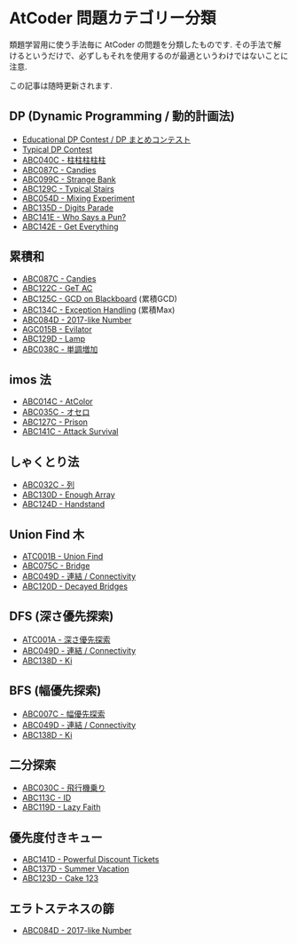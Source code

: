 # AtCoder 問題カテゴリー分類

類題学習用に使う手法毎に AtCoder の問題を分類したものです. その手法で解けるというだけで、必ずしもそれを使用するのが最適というわけではないことに注意.

この記事は随時更新されます.

## DP (Dynamic Programming / 動的計画法)

* [Educational DP Contest / DP まとめコンテスト](https://atcoder.jp/contests/dp)
* [Typical DP Contest](https://atcoder.jp/contests/tdpc/)
* [ABC040C - 柱柱柱柱柱](https://atcoder.jp/contests/abc040/tasks/abc040_c)
* [ABC087C - Candies](https://atcoder.jp/contests/abc087/tasks/arc090_a)
* [ABC099C - Strange Bank](https://atcoder.jp/contests/abc099/tasks/abc099_c)
* [ABC129C - Typical Stairs](https://atcoder.jp/contests/abc129/tasks/abc129_c)
* [ABC054D - Mixing Experiment](https://atcoder.jp/contests/abc054/tasks/abc054_d)
* [ABC135D - Digits Parade](https://atcoder.jp/contests/abc135/tasks/abc135_d)
* [ABC141E - Who Says a Pun?](https://atcoder.jp/contests/abc141/tasks/abc141_e)
* [ABC142E - Get Everything](https://atcoder.jp/contests/abc142/tasks/abc142_e)

<!--
* [ABC011C - 123引き算](https://atcoder.jp/contests/abc011/tasks/abc011_3)
* [ABC122D - We Like AGC](https://atcoder.jp/contests/abc122/tasks/abc122_d)
* [ABC118D - Match Matching](https://atcoder.jp/contests/abc118/tasks/abc118_d)
-->

## 累積和

* [ABC087C - Candies](https://atcoder.jp/contests/abc087/tasks/arc090_a)
* [ABC122C - GeT AC](https://atcoder.jp/contests/abc122/tasks/abc122_c)
* [ABC125C - GCD on Blackboard](https://atcoder.jp/contests/abc125/tasks/abc125_c) (累積GCD)
* [ABC134C - Exception Handling](https://atcoder.jp/contests/abc134/tasks/abc134_c) (累積Max)
* [ABC084D - 2017-like Number](https://atcoder.jp/contests/abc084/tasks/abc084_d)
* [AGC015B - Evilator](https://atcoder.jp/contests/agc015/tasks/agc015_b)
* [ABC129D - Lamp](https://atcoder.jp/contests/abc129/tasks/abc129_d)
* [ABC038C - 単調増加](https://atcoder.jp/contests/abc038/tasks/abc038_c)

<!--
* [ABC017C - ハイスコア](https://atcoder.jp/contests/abc017/tasks/abc017_3)
* [ABC018C - 菱型カウント](https://atcoder.jp/contests/abc018/tasks/abc018_3)
* [ABC098C - Attention](https://atcoder.jp/contests/abc098/tasks/arc098_a)
* [ABC124D - Handstand](https://atcoder.jp/contests/abc124/tasks/abc124_d) *****
-->

## imos 法

* [ABC014C - AtColor](https://atcoder.jp/contests/abc014/tasks/abc014_3)
* [ABC035C - オセロ](https://atcoder.jp/contests/abc035/tasks/abc035_c)
* [ABC127C - Prison](https://atcoder.jp/contests/abc127/tasks/abc127_c)
* [ABC141C - Attack Survival](https://atcoder.jp/contests/abc141/tasks/abc141_c)

<!--
* [ABC017C - ハイスコア](https://atcoder.jp/contests/abc017/tasks/abc017_3)
* [ABC124D - Handstand](https://atcoder.jp/contests/abc124/tasks/abc124_d)
* [ABC080D - Recording](https://atcoder.jp/contests/abc080/tasks/abc080_d)
-->

## しゃくとり法

* [ABC032C - 列](https://atcoder.jp/contests/abc032/tasks/abc032_c)
* [ABC130D - Enough Array](https://atcoder.jp/contests/abc130/tasks/abc130_d)
* [ABC124D - Handstand](https://atcoder.jp/contests/abc124/tasks/abc124_d)

<!--
* [ABC033C - 数式の書き換え](https://atcoder.jp/contests/abc033/tasks/abc033_c)
* [ABC038C - 単調増加](https://atcoder.jp/contests/abc038/tasks/abc038_c)
* [ARC022B - 細長いお菓子](https://atcoder.jp/contests/arc022/tasks/arc022_2)
* [ABC098D - Xor Sum 2](https://atcoder.jp/contests/abc098/tasks/arc098_b)
* [ABC017D - サプリメント](https://atcoder.jp/contests/abc017/tasks/abc017_4)
-->

## Union Find 木

* [ATC001B - Union Find](https://atcoder.jp/contests/atc001/tasks/unionfind_a)
* [ABC075C - Bridge](https://atcoder.jp/contests/abc075/tasks/abc075_c)
* [ABC049D - 連結 / Connectivity](https://atcoder.jp/contests/abc049/tasks/arc065_b)
* [ABC120D - Decayed Bridges](https://atcoder.jp/contests/abc120/tasks/abc120_d)

<!--
* [ABC087D - People on a Line](https://atcoder.jp/contests/abc087/tasks/arc090_b)
-->

## DFS (深さ優先探索)

* [ATC001A - 深さ優先探索](https://atcoder.jp/contests/atc001/tasks/dfs_a)
* [ABC049D - 連結 / Connectivity](https://atcoder.jp/contests/abc049/tasks/arc065_b)
* [ABC138D - Ki](https://atcoder.jp/contests/abc138/tasks/abc138_d)

<!--
* [ABC015C - 高橋くんのバグ探し](https://atcoder.jp/contests/abc015/tasks/abc015_3)
* [ABC020C - 壁抜け](https://atcoder.jp/contests/abc020/tasks/abc020_c)
-->

## BFS (幅優先探索)

* [ABC007C - 幅優先探索](https://atcoder.jp/contests/abc007/tasks/abc007_3)
* [ABC049D - 連結 / Connectivity](https://atcoder.jp/contests/abc049/tasks/arc065_b)
* [ABC138D - Ki](https://atcoder.jp/contests/abc138/tasks/abc138_d)

<!--
* [ABC126D - Even Relation](https://atcoder.jp/contests/abc126/tasks/abc126_d)
-->

## 二分探索

* [ABC030C - 飛行機乗り](https://atcoder.jp/contests/abc030/tasks/abc030_c)
* [ABC113C - ID](https://atcoder.jp/contests/abc113/tasks/abc113_c)
* [ABC119D - Lazy Faith](https://atcoder.jp/contests/abc119/tasks/abc119_d)

<!--
* [ABC077C - Snuke Festival](https://atcoder.jp/contests/abc077/tasks/arc084_a)
* [ABC114C - 755](https://atcoder.jp/contests/abc114/tasks/abc114_c) *****
-->

## 優先度付きキュー

* [ABC141D - Powerful Discount Tickets](https://atcoder.jp/contests/abc141/tasks/abc141_d)
* [ABC137D - Summer Vacation](https://atcoder.jp/contests/abc137/tasks/abc137_d)
* [ABC123D - Cake 123](https://atcoder.jp/contests/abc123/tasks/abc123_d)

## エラトステネスの篩

* [ABC084D - 2017-like Number](https://atcoder.jp/contests/abc084/tasks/abc084_d)
